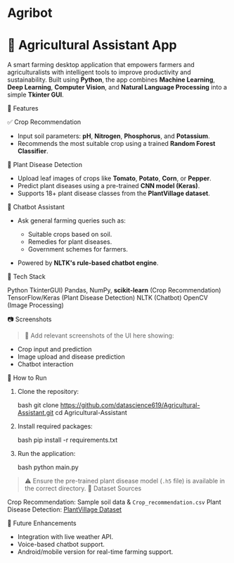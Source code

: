 # Agribot


# 🌾 Agricultural Assistant App

A smart farming desktop application that empowers farmers and agriculturalists with intelligent tools to improve productivity and sustainability. Built using **Python**, the app combines **Machine Learning**, **Deep Learning**, **Computer Vision**, and **Natural Language Processing** into a simple **Tkinter GUI**.

🚀 Features

 ✅ Crop Recommendation

* Input soil parameters: **pH**, **Nitrogen**, **Phosphorus**, and **Potassium**.
* Recommends the most suitable crop using a trained **Random Forest Classifier**.

 🦠 Plant Disease Detection

* Upload leaf images of crops like **Tomato**, **Potato**, **Corn**, or **Pepper**.
* Predict plant diseases using a pre-trained **CNN model (Keras)**.
* Supports 18+ plant disease classes from the **PlantVillage dataset**.

💬 Chatbot Assistant

* Ask general farming queries such as:

  * Suitable crops based on soil.
  * Remedies for plant diseases.
  * Government schemes for farmers.
* Powered by **NLTK's rule-based chatbot engine**.

🧪 Tech Stack

Python
  TkinterGUI)
  Pandas, NumPy, **scikit-learn** (Crop Recommendation)
  TensorFlow/Keras (Plant Disease Detection)
  NLTK (Chatbot)
  OpenCV (Image Processing)

 📷 Screenshots

> 📌 Add relevant screenshots of the UI here showing:

* Crop input and prediction
* Image upload and disease prediction
* Chatbot interaction

📁 How to Run

1. Clone the repository:

   bash
   git clone https://github.com/datascience619/Agricultural-Assistant.git
   cd Agricultural-Assistant

2. Install required packages:

   bash
   pip install -r requirements.txt
   

3. Run the application:

   bash
   python main.py
  

> ⚠️ Ensure the pre-trained plant disease model (`.h5` file) is available in the correct directory.
📂 Dataset Sources

Crop Recommendation: Sample soil data & `Crop_recommendation.csv`
Plant Disease Detection: [PlantVillage Dataset](https://www.kaggle.com/datasets/emmarex/plantdisease)

 🎯 Future Enhancements

* Integration with live weather API.
* Voice-based chatbot support.
* Android/mobile version for real-time farming support.


